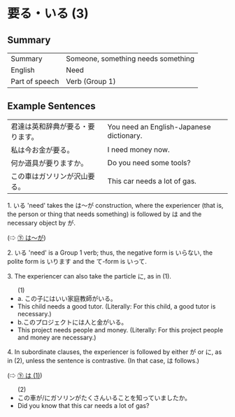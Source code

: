 # 要る・いる (3)

## Summary

<table><tr>   <td>Summary</td>   <td>Someone, something needs something</td></tr><tr>   <td>English</td>   <td>Need</td></tr><tr>   <td>Part of speech</td>   <td>Verb (Group 1)</td></tr></table>

## Example Sentences

<table><tr>   <td>君達は英和辞典が要る・要ります。</td>   <td>You need an English-Japanese dictionary.</td></tr><tr>   <td>私は今お金が要る。</td>   <td>I need money now.</td></tr><tr>   <td>何か道具が要りますか。</td>   <td>Do you need some tools?</td></tr><tr>   <td>この車はガソリンが沢山要る。</td>   <td>This car needs a lot of gas.</td></tr></table>

<p>1. <span class="cloze">いる</span> 'need' takes the は～が construction, where the experiencer (that is, the person or thing that needs something) is followed by は and the necessary object by が.</p>  <p>(⇨ <a href="#㊦ は～が">㊦ は～が</a>)</p>  <p>2. <span class="cloze">いる</span> 'need' is a Group 1 verb; thus, the negative form is <span class="cloze">いらない</span>, the polite form is <span class="cloze">いります</span> and the て-form is <span class="cloze">いって</span>. </p>  <p>3. The experiencer can also take the particle に, as in (1).</p>  <ul>(1)  <li>a. この子にはいい家庭教師が<span class="cloze">いる</span>。</li> <li>This child needs a good tutor. (Literally: For this child, a good tutor is necessary.)</li> <div class="divide"></div> <li>b.このプロジェクトには人と金が<span class="cloze">いる</span>。</li> <li>This project needs people and money. (Literally: For this project people and money are necessary.)</li> </ul> <p>4. In subordinate clauses, the experiencer is followed by either が or に, as in (2), unless the sentence is contrastive. (In that case, は follows.) </p> <p>(⇨ <a href="#㊦ は (1)">㊦ は (1)</a>)</p>  <ul>(2) <li>この車が/にガソリンがたくさん<span class="cloze">いる</span>ことを知っていましたか。</li> <li>Did you know that this car needs a lot of gas?</li> </ul>

